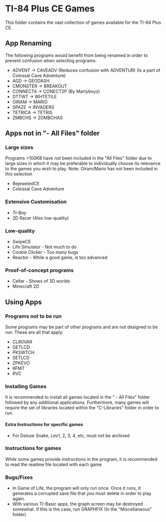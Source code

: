 # TI-84 Plus CE Games

This folder contains the vast collection of games available for the TI-84 Plus CE.

## App Renaming

The following programs would benefit from being renamed in order to prevent confusion when selecting programs:
* ADVENT -> CAVEADV (Reduces confusion with ADVENTUR) (Is a part of Colossal Cave Adventure)
* AGD -> GEODASH
* CMONSTER -> BREAKOUT
* CONNECT4 -> CONECT2P (By Martyboyz)
* DTTWT -> WHTETILE
* OIRAM -> MARIO
* SPAZE -> INVADERS
* TETRICA -> TETRIS
* ZMBCHS -> ZOMBCHAS

## Apps not in "- All Files" folder

### Large sizes
Programs >100KB have not been included in the "All Files" folder due to large sizes in which it may be preferable to individually choose its relevance to the games you wish to play. Note: Oiram/Mario has not been included in this selection
* BejeweledCE
* Colossal Cave Adventure

### Extensive Customisation
* TI-Boy
* 2D Racer (Also low-quality)

### Low-quality
* SwipeCE
* Life Simulator - Not much to do
* Cookie Clicker - Too many bugs
* Reactor - While a good game, is too advanced

### Proof-of-concept programs
* Cellar - Shows of 3D worlds
* Minecraft 2D

## Using Apps

### Programs not to be run
Some programs may be part of other programs and are not designed to be run. These are all that apply:
* CLR0VAR
* GETLCD
* PKSWTCH
* SETLCD
* ZPKEVO
* θFMT
* θVC

### Installing Games
It is recommended to install all games located in the " - All Files" folder followed by any additional applications. Furthermore, many games will require the set of libraries located within the "C-Libraries" folder in order to run.

#### Extra Instructions for specific games
* For Deluxe Snake, Lev1, 2, 3, 4, etc, must not be archived

### Instructions for games
While some games provide instructions in the program, it is recommended to read the readme file located with each game

### Bugs/Fixes
* In Game of Life, the program will only run once. Once it runs, it generates a corrupted save file that you must delete in order to play again.
* With various TI-Basic apps, the graph screen may be destroyed somewhat. If this is the case, run GRAPHFIX (In the "Miscellaneous" folder)